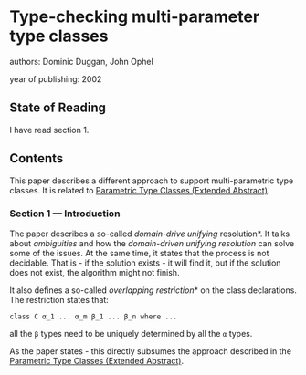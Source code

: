 # Type-checking multi-parameter type classes

authors: Dominic Duggan, John Ophel

year of publishing: 2002


## State of Reading
I have read section 1.


## Contents
This paper describes a different approach to support multi-parametric type classes. It is related to [Parametric Type Classes (Extended Abstract)](./parametric-type-classes.md).

### Section 1 — Introduction
The paper describes a so-called _domain-drive unifying_ resolution*.
It talks about *ambiguities* and how the *domain-driven unifying resolution* can solve some of the issues.
At the same time, it states that the process is not decidable. That is - if the solution exists - it will find it, but if the solution does not exist, the algorithm might not finish.


It also defines a so-called _overlapping restriction_* on the class declarations.
The restriction states that:

```
class C α_1 ... α_m β_1 ... β_n where ...
```
all the `β` types need to be uniquely determined by all the `α` types.

As the paper states - this directly subsumes the approach described in the [Parametric Type Classes (Extended Abstract)](./parametric-type-classes.md).

